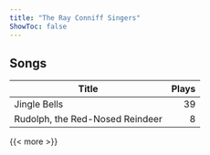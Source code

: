 ```yaml
---
title: "The Ray Conniff Singers"
ShowToc: false
---
```


## Songs
Title | Plays 
----- | -----: 
Jingle Bells | 39
Rudolph, the Red-Nosed Reindeer | 8

{{< more >}}